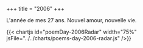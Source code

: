 +++
title = "2006"
+++

L'année de mes 27 ans. Nouvel amour, nouvelle vie.

{{< chartjs id="poemDay-2006Radar" width="75%" jsFile="../../charts/poems-day-2006-radar.js" />}}